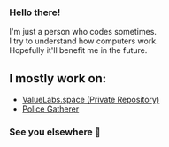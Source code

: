 ### Hello there!
I'm just a person who codes sometimes.  
I try to understand how computers work.  
Hopefully it'll benefit me in the future.  
## I mostly work on:
- [ValueLabs.space (Private Repository)](https://valuelabs.space)
- [Police Gatherer](https://github.com/EmilRid/PoliceGatherer)
### See you elsewhere 👋